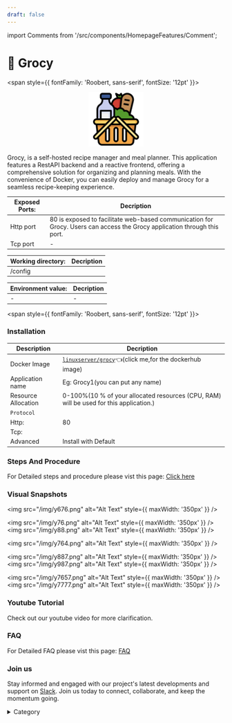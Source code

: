 ```yaml
---
draft: false
---
```

import Comments from '/src/components/HomepageFeatures/Comment';





# 🍟 Grocy 


<span style={{ fontFamily: 'Roobert, sans-serif', fontSize: '12pt' }}>

<p align="center">
  <img src="/img/34r.png" alt="Alt Text" width="25%"/>
</p> 

Grocy, is a self-hosted recipe manager and meal planner. This application features a RestAPI backend and a reactive frontend, offering a comprehensive solution for organizing and planning meals. With the convenience of Docker, you can easily deploy and manage Grocy for a seamless recipe-keeping experience.



 

|  **Exposed Ports:**    | Decription                                                                                                               | 
| --------------------- | ------                                                                                                                   | 
| Http port          |       80 is exposed to facilitate web-based communication for Grocy. Users can access the Grocy application through this port.                              |
| Tcp port      |              -                                                                     | 

|  **Working directory:** | Decription                                                                                                               | 
| --------------------- | ------                                                                                                                   | 
| /config       |                                  |



|   **Environment value:**          | Decription                                                                                                               | 
| --------------------- | ------                                                                                                                   | 
|-       |  -                              |


</span>


<span style={{ fontFamily: 'Roobert, sans-serif', fontSize: '12pt' }}>

### Installation


|  Description          | Decription                                                                                                               | 
| --------------------- | ------                                                                                                                   | 
| Docker Image          |  [`linuxserver/grocy`](https://hub.docker.com/r/linuxserver/grocy)👈(click me,for the dockerhub image)                                   |
| Application name      |  Eg: Grocy1(you can put any name)                                                                                        | 
| Resource Allocation   |  0-100%(10 % of your allocated resources (CPU, RAM) will be used for this application.)                                  | 
| `Protocol`            |                                                                                                                          | 
|  Http:                | 80                                                                                                                       |
|  Tcp:                 |                                                                                                                          | 
|    Advanced           |    Install with Default                                                                                                  |

                                                                        


### Steps And Procedure

For Detailed steps and procedure please vist this page: [Click here](https://techscaleinfinite.github.io/introduction/cloud-float/Steps%20and%20procedure)



### Visual Snapshots


<img src="/img/y676.png" alt="Alt Text" style={{ maxWidth: '350px' }} />

<img src="/img/y76.png" alt="Alt Text" style={{ maxWidth: '350px' }} /> <img src="/img/y88.png" alt="Alt Text" style={{ maxWidth: '350px' }} />

<img src="/img/y764.png" alt="Alt Text" style={{ maxWidth: '350px' }} />

<img src="/img/y887.png" alt="Alt Text" style={{ maxWidth: '350px' }} /> <img src="/img/y987.png" alt="Alt Text" style={{ maxWidth: '350px' }} />

<img src="/img/y7657.png" alt="Alt Text" style={{ maxWidth: '350px' }} /> <img src="/img/y7777.png" alt="Alt Text" style={{ maxWidth: '350px' }} />




### Youtube Tutorial&#x20;

Check out our youtube video for more clarification.



### FAQ

For Detailed FAQ please vist this page: [FAQ](https://techscaleinfinite.github.io/FAQ)

### Join us

Stay informed and engaged with our project's latest developments and support on [Slack](https://app.slack.com/client/T04QS32JX6E/C04QKEWE146). Join us today to connect, collaborate, and keep the momentum going.

<details>

<summary>Category</summary>

Kubernetes, cloud computing, DevOps, cloud services, hosting platform, container orchestration, cloud infrastructure, cloud deployment, cloud management, cloud technology, cloud solutions , media, entertainment

</details>

</span>

<Comments />
